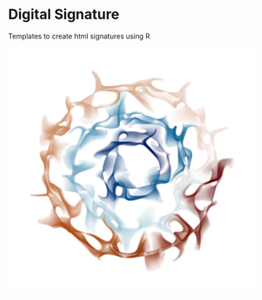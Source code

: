 # Digital Signature
Templates to create html signatures using R

![Additive art with R](https://github.com/ajcanepa/Digital_Signature/blob/main/Images/Fluid.png "Additive art with R")
